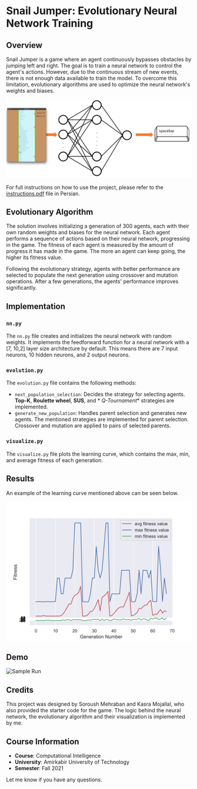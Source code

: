 # Snail Jumper: Evolutionary Neural Network Training

## Overview

Snail Jumper is a game where an agent continuously bypasses obstacles by jumping left and right. The goal is to train a
neural network to control the agent's actions. However, due to the continuous stream of new events, there is not enough
data available to train the model. To overcome this
limitation, evolutionary algorithms are used to optimize the neural network's weights and biases.

![docs/Neuroevolution-Game.png](docs/Neuroevolution-Game.png)

For full instructions on how to use the project, please refer to the [instructions.pdf](docs/instructions.pdf) file in
Persian.

## Evolutionary Algorithm

The solution involves initializing a generation of 300 agents, each with their own random weights and biases for the
neural network. Each agent performs a sequence of actions based on their neural network, progressing in the game. The
fitness of each agent is measured by the amount of progress it has made in the game. The more an agent can keep going,
the higher its fitness value.

Following the evolutionary strategy, agents with better performance are selected to populate the next generation using
crossover and mutation operations. After a few generations, the agents' performance improves significantly.

## Implementation

### `nn.py`

The `nn.py` file creates and initializes the neural network with random weights. It implements the feedforward function
for a neural network with a [7, 10,2] layer size architecture by default. This means there are 7 input neurons, 10
hidden neurons, and 2 output neurons.

### `evolution.py`

The `evolution.py` file contains the following methods:

- `next_population_selection`: Decides the strategy for selecting agents. **Top-K**, **Roulette wheel**, **SUS**, and *
  *Q-Tournament**
  strategies are implemented.
- `generate_new_population`: Handles parent selection and generates new agents. The mentioned strategies are implemented
  for parent selection. Crossover and mutation are applied to pairs of selected parents.

### `visualize.py`

The `visualize.py` file plots the learning curve, which contains the max, min, and average fitness of each generation.

## Results

An example of the learning curve mentioned above can be seen below.

![Learning Curve](src/Fitness.png)

## Demo

![Sample Run](docs/run.gif)

## Credits

This project was designed by Soroush Mehraban and Kasra Mojallal, who also provided the starter code for the game. The
logic behind the neural network, the evolutionary algorithm and their visualization is implemented by me.

## Course Information

- **Course**: Computational Intelligence
- **University**: Amirkabir University of Technology
- **Semester**: Fall 2021

Let me know if you have any questions.
